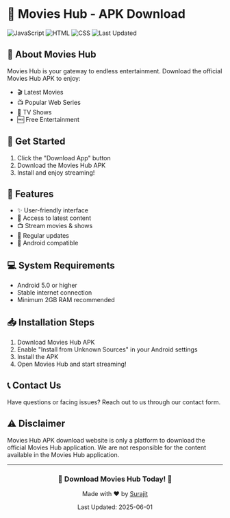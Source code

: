 # 📱 Movies Hub - APK Download

![JavaScript](https://img.shields.io/badge/JavaScript-91.1%25-yellow.svg)
![HTML](https://img.shields.io/badge/HTML-5.5%25-orange.svg)
![CSS](https://img.shields.io/badge/CSS-3.4%25-blue.svg)
![Last Updated](https://img.shields.io/badge/Last%20Updated-2025--06--01-brightgreen.svg)

## 📝 About Movies Hub

Movies Hub is your gateway to endless entertainment. Download the official Movies Hub APK to enjoy:
- 🎬 Latest Movies
- 📺 Popular Web Series
- 📡 TV Shows
- 🆓 Free Entertainment

## 🚀 Get Started

1. Click the "Download App" button
2. Download the Movies Hub APK
3. Install and enjoy streaming!

## 📱 Features

- ✨ User-friendly interface
- 🎯 Access to latest content
- 📺 Stream movies & shows
- 🔄 Regular updates
- 📱 Android compatible

## 💻 System Requirements

- Android 5.0 or higher
- Stable internet connection
- Minimum 2GB RAM recommended

## 📥 Installation Steps

1. Download Movies Hub APK
2. Enable "Install from Unknown Sources" in your Android settings
3. Install the APK
4. Open Movies Hub and start streaming!

## 📞 Contact Us

Have questions or facing issues? Reach out to us through our contact form.

## ⚠️ Disclaimer

Movies Hub APK download website is only a platform to download the official Movies Hub application. We are not responsible for the content available in the Movies Hub application.

---

<div align="center">

### 🌟 Download Movies Hub Today! 🌟

Made with ❤️ by [Surajit](https://github.com/surajit20107)

Last Updated: 2025-06-01
</div>
